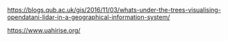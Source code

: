 https://blogs.qub.ac.uk/gis/2016/11/03/whats-under-the-trees-visualising-opendatani-lidar-in-a-geographical-information-system/

https://www.uahirise.org/

